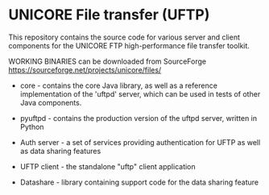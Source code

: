 # UNICORE File transfer (UFTP)

This repository contains the source code for various
server and client components for the UNICORE FTP
high-performance file transfer toolkit.

WORKING BINARIES can be downloaded from SourceForge
https://sourceforge.net/projects/unicore/files/

 * core - contains the core Java library, as well as a
   reference implementation of the 'uftpd' server, which
   can be used in tests of other Java components.

 * pyuftpd - contains the production version of the uftpd server,
   written in Python

 * Auth server -  a set of services providing authentication for UFTP as well
   as data sharing features

 * UFTP client - the standalone "uftp" client application

 * Datashare - library containing support code for the data sharing feature

